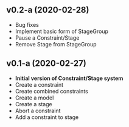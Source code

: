 ## v0.2-a (2020-02-28)
- Bug fixes
- Implement basic form of StageGroup
- Pause a Constraint/Stage
- Remove Stage from StageGroup
## v0.1-a (2020-02-27)

- **Initial version of Constraint/Stage system**
- Create a constraint
- Create combined constraints
- Create a model
- Create a stage
- Abort a constraint
- Add a constraint to stage
